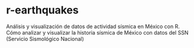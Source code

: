# r-earthquakes
Análisis y visualización de datos de actividad sísmica en México con R. Cómo analizar y visualizar la historia sísmica de México con datos del SSN (Servicio Sismológico Nacional)
